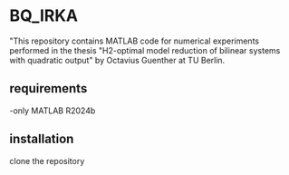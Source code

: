 # BQ_IRKA
"This repository contains MATLAB code for numerical experiments performed in the thesis "H2-optimal model reduction of bilinear systems with quadratic output" by Octavius Guenther at TU Berlin.

## requirements
-only MATLAB R2024b

## installation
clone the repository
